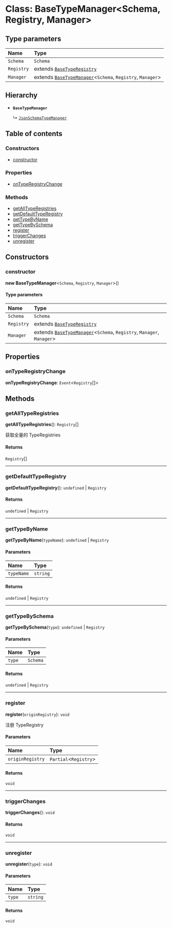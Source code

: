 # Class: BaseTypeManager\<Schema, Registry, Manager>

## Type parameters

| Name | Type |
| :------ | :------ |
| `Schema` | `Schema` |
| `Registry` | extends [`BaseTypeRegistry`](/en/auto-docs/type-editor/interfaces/BaseTypeRegistry.md) |
| `Manager` | extends [`BaseTypeManager`](/en/auto-docs/type-editor/classes/BaseTypeManager.md)<`Schema`, `Registry`, `Manager`> |

## Hierarchy

* **`BaseTypeManager`**

  ↳ [`JsonSchemaTypeManager`](/en/auto-docs/type-editor/classes/JsonSchemaTypeManager.md)

## Table of contents

### Constructors

* [constructor](/en/auto-docs/type-editor/classes/BaseTypeManager.md#constructor)

### Properties

* [onTypeRegistryChange](/en/auto-docs/type-editor/classes/BaseTypeManager.md#ontyperegistrychange)

### Methods

* [getAllTypeRegistries](/en/auto-docs/type-editor/classes/BaseTypeManager.md#getalltyperegistries)
* [getDefaultTypeRegistry](/en/auto-docs/type-editor/classes/BaseTypeManager.md#getdefaulttyperegistry)
* [getTypeByName](/en/auto-docs/type-editor/classes/BaseTypeManager.md#gettypebyname)
* [getTypeBySchema](/en/auto-docs/type-editor/classes/BaseTypeManager.md#gettypebyschema)
* [register](/en/auto-docs/type-editor/classes/BaseTypeManager.md#register)
* [triggerChanges](/en/auto-docs/type-editor/classes/BaseTypeManager.md#triggerchanges)
* [unregister](/en/auto-docs/type-editor/classes/BaseTypeManager.md#unregister)

## Constructors

### constructor

**new BaseTypeManager**<`Schema`, `Registry`, `Manager`>()

#### Type parameters

| Name | Type |
| :------ | :------ |
| `Schema` | `Schema` |
| `Registry` | extends [`BaseTypeRegistry`](/en/auto-docs/type-editor/interfaces/BaseTypeRegistry.md) |
| `Manager` | extends [`BaseTypeManager`](/en/auto-docs/type-editor/classes/BaseTypeManager.md)<`Schema`, `Registry`, `Manager`, `Manager`> |

## Properties

### onTypeRegistryChange

**onTypeRegistryChange**: `Event`<`Registry`\[]>

## Methods

### getAllTypeRegistries

**getAllTypeRegistries**(): `Registry`\[]

获取全量的 TypeRegistries

#### Returns

`Registry`\[]

***

### getDefaultTypeRegistry

**getDefaultTypeRegistry**(): `undefined` | `Registry`

#### Returns

`undefined` | `Registry`

***

### getTypeByName

**getTypeByName**(`typeName`): `undefined` | `Registry`

#### Parameters

| Name | Type |
| :------ | :------ |
| `typeName` | `string` |

#### Returns

`undefined` | `Registry`

***

### getTypeBySchema

**getTypeBySchema**(`type`): `undefined` | `Registry`

#### Parameters

| Name | Type |
| :------ | :------ |
| `type` | `Schema` |

#### Returns

`undefined` | `Registry`

***

### register

**register**(`originRegistry`): `void`

注册 TypeRegistry

#### Parameters

| Name | Type |
| :------ | :------ |
| `originRegistry` | `Partial`<`Registry`> | [`TypeRegistryCreator`](/en/auto-docs/type-editor/types/TypeRegistryCreator.md)<`Schema`, `Registry`, `Manager`> |

#### Returns

`void`

***

### triggerChanges

**triggerChanges**(): `void`

#### Returns

`void`

***

### unregister

**unregister**(`type`): `void`

#### Parameters

| Name | Type |
| :------ | :------ |
| `type` | `string` |

#### Returns

`void`

